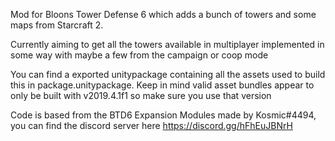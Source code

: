 Mod for Bloons Tower Defense 6 which adds a bunch of towers and some maps from Starcraft 2.

 
Currently aiming to get all the towers available in multiplayer implemented in some way with maybe a few from the campaign or coop mode


You can find a exported unitypackage containing all the assets used to build this in package.unitypackage. 
Keep in mind valid asset bundles appear to only be built with v2019.4.1f1 so make sure you use that version

Code is based from the BTD6 Expansion Modules made by Kosmic#4494, you can find the discord server here https://discord.gg/hFhEuJBNrH
